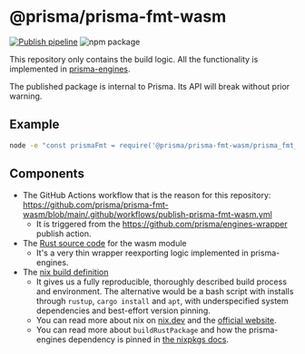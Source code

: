 # @prisma/prisma-fmt-wasm

[![Publish pipeline](https://github.com/prisma/prisma-fmt-wasm/actions/workflows/publish-prisma-fmt-wasm.yml/badge.svg)](https://github.com/prisma/prisma-fmt-wasm/actions/workflows/publish-prisma-fmt-wasm.yml)
![npm package](https://img.shields.io/npm/v/@prisma/prisma-fmt-wasm/latest)

This repository only contains the build logic. All the functionality is
implemented in [prisma-engines](https://github.com/prisma/prisma-engines/).

The published package is internal to Prisma. Its API will break without prior
warning.

## Example

```bash
node -e "const prismaFmt = require('@prisma/prisma-fmt-wasm/prisma_fmt_build'); console.log(prismaFmt.version())"
```

## Components

- The GitHub Actions workflow that is the reason for this repository: https://github.com/prisma/prisma-fmt-wasm/blob/main/.github/workflows/publish-prisma-fmt-wasm.yml
    - It is triggered from the https://github.com/prisma/engines-wrapper publish action.
- The [Rust source code](https://github.com/prisma/prisma-fmt-wasm/tree/main/src) for the wasm module
  - It's a very thin wrapper reexporting logic implemented in prisma-engines.
- The [nix build definition](https://github.com/prisma/prisma-fmt-wasm/blob/main/flake.nix)
    - It gives us a fully reproducible, thoroughly described build process and environment. The alternative would be a bash script with installs through `rustup`, `cargo install` and `apt`, with underspecified system dependencies and best-effort version pinning.
    - You can read more about nix on [nix.dev](https://nix.dev/) and the [official website](https://nixos.org/).
    - You can read more about `buildRustPackage` and how the prisma-engines dependency is pinned in [the nixpkgs docs](https://github.com/NixOS/nixpkgs/blob/master/doc/languages-frameworks/rust.section.md).
